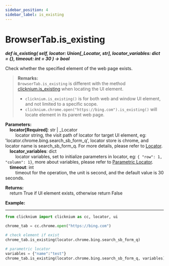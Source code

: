 ```yaml
---
sidebar_position: 4
sidebar_label: is_existing
---
```

# BrowserTab.is_existing
***def is_existing(
        self,
        locator: Union[_Locator, str],
        locator_variables: dict = {},
        timeout: int = 30
    ) -> bool***  

 Check whether the specified element of the web page exists.  

>**Remarks:**  
`BrowserTab.is_existing` is different with the method [clicknium.is_existing](./../../../globalfunctions/is_existing.md) when locating the UI element.
>- `clicknium.is_existing()` is for both web and window UI element, and not limited to a specific scope.
>- `clicknium.chrome.open("https://bing.com").is_existing()` will locate element in its parent web page.


**Parameters:**  
    &emsp;**locator[Required]**: str | _Locator   
        &emsp;&emsp; locator string, the visit path of locator for target UI element, eg: 'locator.chrome.bing.search_sb_form_q', locator store is chrome, and locator name is search_sb_form_q. For more details, please refer to [Locator](./../../../../../concepts/locator.md).   
    &emsp;**locator_variables**: dict  
        &emsp;&emsp; locator variables, set to initialize parameters in locator, eg: `{ "row": 1,  "column": 1}`, more about variables, please refer to [Parametric Locator](./../../../../../concepts/parametric_locator.md).  
    &emsp;**timeout**: int  
        &emsp;&emsp; timeout for the operation, the unit is second, and the default value is 30 seconds. 

**Returns:**  
    &emsp;return True if UI element exists, otherwise return False

**Example:**
***
```python
from clicknium import clicknium as cc, locator, ui

chrome_tab = cc.chrome.open("https://bing.com")

# check element if exist
chrome_tab.is_existing(locator.chrome.bing.search_sb_form_q)

# parametric locator
variables = {"name":"test"}
chrome_tab.is_existing(locator.chrome.bing.search_sb_form_q, variables)
```